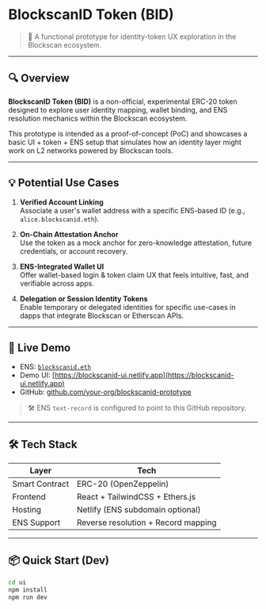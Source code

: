 # BlockscanID Token (BID)

> 🧪 A functional prototype for identity-token UX exploration in the Blockscan ecosystem.

---

## 🔍 Overview

**BlockscanID Token (BID)** is a non-official, experimental ERC-20 token designed to explore user identity mapping, wallet binding, and ENS resolution mechanics within the Blockscan ecosystem.

This prototype is intended as a proof-of-concept (PoC) and showcases a basic UI + token + ENS setup that simulates how an identity layer might work on L2 networks powered by Blockscan tools.

---

## 💡 Potential Use Cases

1. **Verified Account Linking**  
   Associate a user's wallet address with a specific ENS-based ID (e.g., `alice.blockscanid.eth`).

2. **On-Chain Attestation Anchor**  
   Use the token as a mock anchor for zero-knowledge attestation, future credentials, or account recovery.

3. **ENS-Integrated Wallet UI**  
   Offer wallet-based login & token claim UX that feels intuitive, fast, and verifiable across apps.

4. **Delegation or Session Identity Tokens**  
   Enable temporary or delegated identities for specific use-cases in dapps that integrate Blockscan or Etherscan APIs.

---

## 🚀 Live Demo

- ENS: [`blockscanid.eth`](https://app.ens.domains/name/blockscanid.eth)
- Demo UI: [https://blockscanid-ui.netlify.app](https://blockscanid-ui.netlify.app)
- GitHub: [github.com/your-org/blockscanid-prototype](https://github.com/your-org/blockscanid-prototype)

> 🛠 ENS `text-record` is configured to point to this GitHub repository.

---

## 🛠 Tech Stack

| Layer         | Tech                |
|---------------|---------------------|
| Smart Contract | ERC-20 (OpenZeppelin) |
| Frontend       | React + TailwindCSS + Ethers.js |
| Hosting        | Netlify (ENS subdomain optional) |
| ENS Support    | Reverse resolution + Record mapping |

---

## 📦 Quick Start (Dev)

```bash
cd ui
npm install
npm run dev
